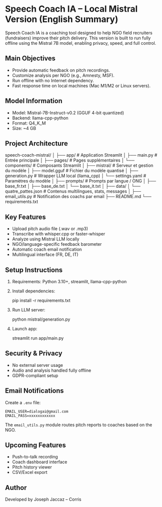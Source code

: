 Speech Coach IA – Local Mistral Version (English Summary)
==========================================================

Speech Coach IA is a coaching tool designed to help NGO field recruiters (fundraisers) improve their pitch delivery. This version is built to run fully offline using the Mistral 7B model, enabling privacy, speed, and full control.

Main Objectives
---------------
- Provide automatic feedback on pitch recordings.
- Customize analysis per NGO (e.g., Amnesty, MSF).
- Run offline with no Internet dependency.
- Fast response time on local machines (Mac M1/M2 or Linux servers).

Model Information
-----------------
- Model: Mistral-7B-Instruct-v0.2 (GGUF 4-bit quantized)
- Backend: llama-cpp-python
- Format: Q4_K_M
- Size: ~4 GB

Project Architecture
--------------------
speech-coach-mistral/
│
├── app/ # Application Streamlit
│ ├── main.py # Entrée principale
│ ├── pages/ # Pages supplémentaires
│ └── components/ # Composants Streamlit
│
├── mistral/ # Serveur et gestion du modèle
│ ├── model.gguf # Fichier du modèle quantisé
│ ├── generation.py # Wrapper LLM local (llama_cpp)
│ └── settings.yaml # Paramètres du modèle
│
├── prompts/ # Prompts par langue / ONG
│ ├── base_fr.txt
│ ├── base_de.txt
│ └── base_it.txt
│
├── data/
│ └── quatre_pattes.json # Contenus multilingues, stats, messages
│
├── email_utils.py # Notification des coachs par email
├── README.md
└── requirements.txt

Key Features
------------
- Upload pitch audio file (.wav or .mp3)
- Transcribe with whisper.cpp or faster-whisper
- Analyze using Mistral LLM locally
- NGO/language-specific feedback barometer
- Automatic coach email notification
- Multilingual interface (FR, DE, IT)

Setup Instructions
------------------
1. Requirements: Python 3.10+, streamlit, llama-cpp-python
2. Install dependencies:

    pip install -r requirements.txt

3. Run LLM server:

    python mistral/generation.py

4. Launch app:

    streamlit run app/main.py

Security & Privacy
------------------
- No external server usage
- Audio and analysis handled fully offline
- GDPR-compliant setup

Email Notifications
-------------------
Create a `.env` file:

    EMAIL_USER=dialogai@gmail.com
    EMAIL_PASS=xxxxxxxxxxxx

The `email_utils.py` module routes pitch reports to coaches based on the NGO.

Upcoming Features
-----------------
- Push-to-talk recording
- Coach dashboard interface
- Pitch history viewer
- CSV/Excel export

Author
------
Developed by Joseph Jaccaz – Corris
